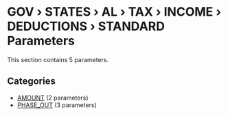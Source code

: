 # GOV › STATES › AL › TAX › INCOME › DEDUCTIONS › STANDARD Parameters

This section contains 5 parameters.

## Categories

- [AMOUNT](amount/index.md) (2 parameters)
- [PHASE_OUT](phase_out/index.md) (3 parameters)
